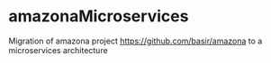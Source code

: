 # amazonaMicroservices
Migration of amazona project https://github.com/basir/amazona to a microservices architecture
